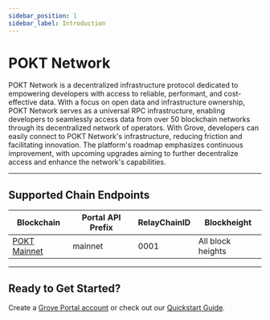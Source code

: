 ```yaml
---
sidebar_position: 1
sidebar_label: Introduction
---
```


# POKT Network

POKT Network is a decentralized infrastructure protocol dedicated to empowering developers with access to reliable, performant, and cost-effective data. With a focus on open data and infrastructure ownership, POKT Network serves as a universal RPC infrastructure, enabling developers to seamlessly access data from over 50 blockchain networks through its decentralized network of operators. With Grove, developers can easily connect to POKT Network's infrastructure, reducing friction and facilitating innovation. The platform's roadmap emphasizes continuous improvement, with upcoming upgrades aiming to further decentralize access and enhance the network's capabilities.

---

## Supported Chain Endpoints

| Blockchain                                 | Portal API Prefix | RelayChainID | Blockheight         |
| ------------------------------------------ | ----------------- | ------------ | ------------------- |
| [POKT Mainnet](./endpoints/pokt-mainnet) | mainnet     | 0001         | All block heights |

---

## Ready to Get Started?

Create a [Grove Portal account](https://portal.grove.city) or check out our [Quickstart Guide](/guides/getting-started/quickstart).
